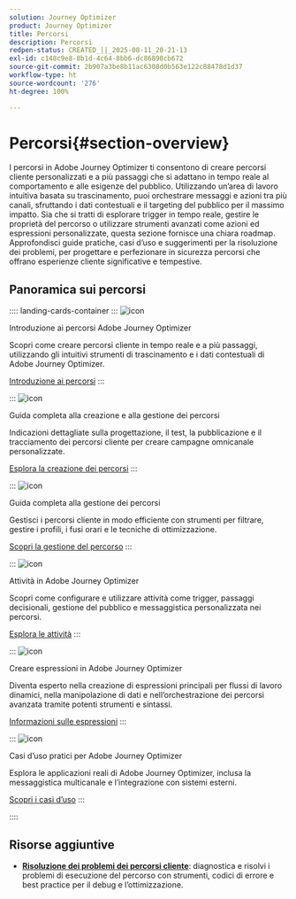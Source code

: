 ```yaml
---
solution: Journey Optimizer
product: Journey Optimizer
title: Percorsi
description: Percorsi
redpen-status: CREATED_||_2025-08-11_20-21-13
exl-id: c148c9e8-8b1d-4c64-8bb6-dc86898cb672
source-git-commit: 2b907a3be8b11ac6308d0b563e122c88478d1d37
workflow-type: ht
source-wordcount: '276'
ht-degree: 100%

---
```


# Percorsi{#section-overview}

I percorsi in Adobe Journey Optimizer ti consentono di creare percorsi cliente personalizzati e a più passaggi che si adattano in tempo reale al comportamento e alle esigenze del pubblico. Utilizzando un’area di lavoro intuitiva basata su trascinamento, puoi orchestrare messaggi e azioni tra più canali, sfruttando i dati contestuali e il targeting del pubblico per il massimo impatto. Sia che si tratti di esplorare trigger in tempo reale, gestire le proprietà del percorso o utilizzare strumenti avanzati come azioni ed espressioni personalizzate, questa sezione fornisce una chiara roadmap. Approfondisci guide pratiche, casi d’uso e suggerimenti per la risoluzione dei problemi, per progettare e perfezionare in sicurezza percorsi che offrano esperienze cliente significative e tempestive.

## Panoramica sui percorsi

:::: landing-cards-container
:::
![icon](https://cdn.experienceleague.adobe.com/icons/circle-play.svg)

Introduzione ai percorsi Adobe Journey Optimizer

Scopri come creare percorsi cliente in tempo reale e a più passaggi, utilizzando gli intuitivi strumenti di trascinamento e i dati contestuali di Adobe Journey Optimizer.

[Introduzione ai percorsi](../using/building-journeys/journey.md)
:::

:::
![icon](https://cdn.experienceleague.adobe.com/icons/list-check.svg)

Guida completa alla creazione e alla gestione dei percorsi

Indicazioni dettagliate sulla progettazione, il test, la pubblicazione e il tracciamento dei percorsi cliente per creare campagne omnicanale personalizzate.

[Esplora la creazione dei percorsi](create-journey-landing-page.md)
:::

:::
![icon](https://cdn.experienceleague.adobe.com/icons/gear.svg)

Guida completa alla gestione dei percorsi

Gestisci i percorsi cliente in modo efficiente con strumenti per filtrare, gestire i profili, i fusi orari e le tecniche di ottimizzazione.

[Scopri la gestione del percorso](manage-journey-landing-page.md)
:::

:::
![icon](https://cdn.experienceleague.adobe.com/icons/puzzle-piece.svg)

Attività in Adobe Journey Optimizer

Scopri come configurare e utilizzare attività come trigger, passaggi decisionali, gestione del pubblico e messaggistica personalizzata nei percorsi.

[Esplora le attività](about-journey-building-landing-page.md)
:::

:::
![icon](https://cdn.experienceleague.adobe.com/icons/code-branch.svg)

Creare espressioni in Adobe Journey Optimizer

Diventa esperto nella creazione di espressioni principali per flussi di lavoro dinamici, nella manipolazione di dati e nell’orchestrazione dei percorsi avanzata tramite potenti strumenti e sintassi.

[Informazioni sulle espressioni](building-advanced-conditions-journeys-landing-page.md)
:::

:::
![icon](https://cdn.experienceleague.adobe.com/icons/bullseye.svg)

Casi d’uso pratici per Adobe Journey Optimizer

Esplora le applicazioni reali di Adobe Journey Optimizer, inclusa la messaggistica multicanale e l’integrazione con sistemi esterni.

[Scopri i casi d’uso](journey-use-cases-landing-page.md)
:::

::::


## Risorse aggiuntive

- **[Risoluzione dei problemi dei percorsi cliente](troubleshoot-journey-landing-page.md)**: diagnostica e risolvi i problemi di esecuzione del percorso con strumenti, codici di errore e best practice per il debug e l’ottimizzazione.
